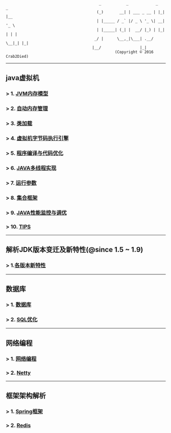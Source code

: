 ```
                                         _           _            _   _     
                                        (_)       __| | ___ _ __ | |_| |__  
                                        | |_____ / _` |/ _ \ '_ \| __| '_ \ 
                                        | |_____| (_| |  __/ |_) | |_| | | |
                                       _/ |      \__,_|\___| .__/ \__|_| |_|
                                      |__/                 |_|              
                                                (Copyright © 2016 Crab2Died)
```
----
## java虚拟机
### > 1. [JVM内存模型](https://github.com/Crab2died/jdepth/blob/master/src/main/java/com/github/jvm/concurrent/JAVA%E5%86%85%E5%AD%98%E6%A8%A1%E5%9E%8B.md)
### > 2. [自动内存管理](https://github.com/Crab2died/jdepth/blob/master/src/main/java/com/github/jvm/gc/GC.md)
### > 3. [类加载](https://github.com/Crab2died/jdepth/blob/master/src/main/java/com/github/jvm/classloader/%E7%B1%BB%E5%8A%A0%E8%BD%BD.md)
### > 4. [虚拟机字节码执行引擎](https://github.com/Crab2died/jdepth/blob/master/src/main/java/com/github/jvm/execengine/%E8%99%9A%E6%8B%9F%E6%9C%BA%E5%AD%97%E8%8A%82%E7%A0%81%E6%89%A7%E8%A1%8C%E5%BC%95%E6%93%8E.md)
### > 5. [程序编译与代码优化](https://github.com/Crab2died/jdepth/blob/master/src/main/java/com/github/jvm/optimize/%E7%A8%8B%E5%BA%8F%E7%BC%96%E8%AF%91%E4%B8%8E%E4%BB%A3%E7%A0%81%E4%BC%98%E5%8C%96.md)
### > 6. [JAVA多线程实现](https://github.com/Crab2died/jdepth/blob/master/src/main/java/com/github/jvm/concurrent/JVM%E5%A4%9A%E7%BA%BF%E7%A8%8B%E5%AE%9E%E7%8E%B0.md)
### > 7. [运行参数](https://github.com/Crab2died/jdepth/blob/master/src/main/java/com/github/jvm/VM%20Options)
### > 8. [集合框架](https://github.com/Crab2died/jdepth/blob/master/src/main/java/com/github/jvm/collections/%E9%9B%86%E5%90%88%E6%A1%86%E6%9E%B6.md)
### > 9. [JAVA性能监控与调优](https://github.com/Crab2died/jdepth/blob/master/src/main/java/com/github/jvm/optimize/JAVA%E6%80%A7%E8%83%BD%E7%9B%91%E6%8E%A7%E4%B8%8E%E8%B0%83%E4%BC%98.md)
### > 10. [TIPS](https://github.com/Crab2died/jdepth/blob/master/src/main/java/com/github/usefultool/TIPS.md)
---
## 解析JDK版本变迁及新特性(@since 1.5 ~ 1.9)
### > 1.[各版本新特性](https://raw.githubusercontent.com/Crab2died/jdepth/master/src/main/java/com/github/jvm/JDK%E7%89%88%E6%9C%AC.png)
---
## 数据库
### > 1. [数据库](https://github.com/Crab2died/jdepth/blob/master/src/main/java/com/github/sql/%E6%95%B0%E6%8D%AE%E5%BA%93.md)
### > 2. [SQL优化](https://github.com/Crab2died/jdepth/blob/master/src/main/java/com/github/sql/SQL%E4%BC%98%E5%8C%96.md)
---
## 网络编程
### > 1. [网络编程](https://github.com/Crab2died/jdepth/blob/master/src/main/java/com/github/jvm/io/%E7%BD%91%E7%BB%9C%E7%BC%96%E7%A8%8B.md)
### > 2. [Netty](https://github.com/Crab2died/jdepth/blob/master/src/main/java/com/github/jvm/io/netty/Netty.md)
---
## 框架架构解析
### > 1. [Spring框架](https://github.com/Crab2died/jdepth/blob/master/src/main/java/com/github/spring/spring.md)
### > 2. [Redis](https://github.com/Crab2died/jdepth/blob/master/src/main/java/com/github/cache/redis/Redis.md)
